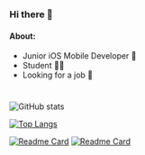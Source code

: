 ### Hi there 👋

#### About:

 - Junior iOS Mobile Developer 📱
 - Student 👨‍🎓
 - Looking for a job 🔎

#

 ![GitHub stats](https://github-readme-stats.vercel.app/api?username=fett00&show_icons=true&theme=dark)
     
[![Top Langs](https://github-readme-stats.vercel.app/api/top-langs/?username=fett00&layout=compact&theme=dark)](https://github.com/anuraghazra/github-readme-stats)
 
[![Readme Card](https://github-readme-stats.vercel.app/api/pin/?username=fett00&repo=DeliveryApp&theme=dark)](https://github.com/Fett00/DeliveryApp)
[![Readme Card](https://github-readme-stats.vercel.app/api/pin/?username=fett00&repo=HelpNear&theme=dark)](https://github.com/Fett00/HelpNear)





<!--
**Fett00/Fett00** is a ✨ _special_ ✨ repository because its `README.md` (this file) appears on your GitHub profile.

Here are some ideas to get you started:

- 🔭 I’m currently working on ...
- 🌱 I’m currently learning ...
- 👯 I’m looking to collaborate on ...
- 🤔 I’m looking for help with ...
- 💬 Ask me about ...
- 📫 How to reach me: ...
- 😄 Pronouns: ...
- ⚡ Fun fact: ...
-->
